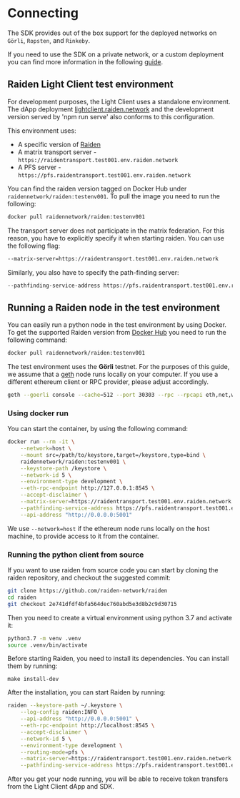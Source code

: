 # Connecting
The SDK provides out of the box support for the deployed networks on `Görli`, `Ropsten`, and `Rinkeby`.

If you need to use the SDK on a private network, or a custom deployment you can find more information in the following [guide](../private-chain/README.md).

## Raiden Light Client test environment
For development purposes, the Light Client uses a standalone environment. The dApp deployment [lightclient.raiden.network](https://lightclient.raiden.network/) and the development version served by 'npm run serve' also conforms to this configuration. 

This environment uses:

- A specific version of [Raiden](https://github.com/raiden-network/raiden/commit/2e741dfdf4bfa564dec760abd5e3d8b2c9d30715)
- A matrix transport server - `https://raidentransport.test001.env.raiden.network`
- A PFS server - `https://pfs.raidentransport.test001.env.raiden.network`
 
You can find the raiden version tagged on Docker Hub under `raidennetwork/raiden:testenv001`. To pull the image you need to run the following: 

```bash
docker pull raidennetwork/raiden:testenv001
```

The transport server does not participate in the matrix federation. For this reason, you have to explicitly specify it when starting raiden. You can use the following flag:

```bash
--matrix-server=https://raidentransport.test001.env.raiden.network
``` 

Similarly, you also have to specify the path-finding server:

 ```bash
--pathfinding-service-address https://pfs.raidentransport.test001.env.raiden.network
```

## Running a Raiden node in the test environment
You can easily run a python node in the test environment by using Docker. To get the supported Raiden version from [Docker Hub](https://hub.docker.com/r/raidennetwork/raiden) you need to run the following command:

```bash
docker pull raidennetwork/raiden:testenv001
```

The test environment uses the **Görli** testnet. For the purposes of this guide, we assume that a [geth](https://geth.ethereum.org/docs/) node runs locally on your computer. If you use a different ethereum client or RPC provider, please adjust accordingly.  

```bash
geth --goerli console --cache=512 --port 30303 --rpc --rpcapi eth,net,web3,txpool --rpccorsdomain "*" --rpcaddr "0.0.0.0"
```

### Using docker run
You can start the container, by using the following command:

```bash
docker run --rm -it \
    --network=host \
    --mount src=/path/to/keystore,target=/keystore,type=bind \
    raidennetwork/raiden:testenv001 \
    --keystore-path /keystore \
    --network-id 5 \
    --environment-type development \
    --eth-rpc-endpoint http://127.0.0.1:8545 \
    --accept-disclaimer \
    --matrix-server=https://raidentransport.test001.env.raiden.network \
    --pathfinding-service-address https://pfs.raidentransport.test001.env.raiden.network \
    --api-address "http://0.0.0.0:5001"
```

We use `--network=host` if the ethereum node runs locally on the host machine, to provide access to it from the container.  

### Running the python client from source
If you want to use raiden from source code you can start by cloning the raiden repository, and checkout the suggested commit:

```bash
git clone https://github.com/raiden-network/raiden
cd raiden
git checkout 2e741dfdf4bfa564dec760abd5e3d8b2c9d30715
```

Then you need to create a virtual environment using python 3.7 and activate it:

```bash
python3.7 -m venv .venv
source .venv/bin/activate
```

Before starting Raiden, you need to install its dependencies. You can install them by running:

```
make install-dev
```

After the installation, you can start Raiden by running:

```bash
raiden --keystore-path ~/.keystore \
    --log-config raiden:INFO \
    --api-address "http://0.0.0.0:5001" \
    --eth-rpc-endpoint http://localhost:8545 \
    --accept-disclaimer \
    --network-id 5 \
    --environment-type development \
    --routing-mode=pfs \
    --matrix-server=https://raidentransport.test001.env.raiden.network \
    --pathfinding-service-address https://pfs.raidentransport.test001.env.raiden.network 

```

After you get your node running, you will be able to receive token transfers from the Light Client dApp and SDK.


